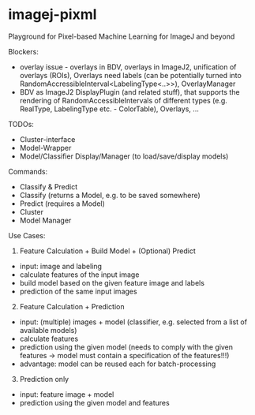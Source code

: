 # imagej-pixml
Playground for Pixel-based Machine Learning for ImageJ and beyond


Blockers:
- overlay issue - overlays in BDV, overlays in ImageJ2, unification of overlays (ROIs), Overlays need labels (can be potentially turned into RandomAccressibleInterval<LabelingType<..>>), OverlayManager
- BDV as ImageJ2 DisplayPlugin (and related stuff), that supports the rendering of RandomAccessibleIntervals of different types (e.g. RealType, LabelingType etc. - ColorTable), Overlays, ...

TODOs:
- Cluster-interface
- Model-Wrapper
- Model/Classifier Display/Manager (to load/save/display models)


Commands:
- Classify & Predict
- Classify (returns a Model, e.g. to be saved somewhere)
- Predict (requires a Model)
- Cluster
- Model Manager


Use Cases:

1. Feature Calculation + Build Model + (Optional) Predict
- input: image and labeling
- calculate features of the input image
- build model based on the given feature image and labels
- prediction of the same input images

2. Feature Calculation + Prediction
- input: (multiple) images + model (classifier, e.g. selected from a list of available models)
- calculate features
- prediction using the given model (needs to comply with the given features -> model must contain a specification of the features!!!)
- advantage: model can be reused each for batch-processing

3. Prediction only
- input: feature image + model
- prediction using the given model and features
